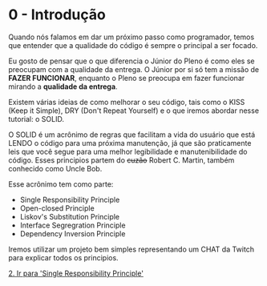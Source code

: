 # 0 - Introdução

Quando nós falamos em dar um próximo passo como programador, temos que entender que a qualidade do código é sempre o principal a ser focado. 

Eu gosto de pensar que o que diferencia o Júnior do Pleno é como eles se preocupam com a qualidade da entrega. O Júnior por si só tem a missão de **FAZER FUNCIONAR**, enquanto o Pleno se preocupa em fazer funcionar mirando a **qualidade da entrega**.

Existem várias ideias de como melhorar o seu código, tais como o KISS (Keep it Simple), DRY (Don't Repeat Yourself) e o que iremos abordar nesse tutorial: o SOLID.

O SOLID é um acrônimo de regras que facilitam a vida do usuário que está LENDO o código para uma próxima manutenção, já que são praticamente leis que você segue para uma melhor legibilidade e manutenibilidade do código. Esses principios partem do ~~cuzão~~ Robert C. Martin, também conhecido como Uncle Bob.

Esse acrônimo tem como parte:

* Single Responsibility Principle
* Open-closed Principle
* Liskov's Substitution Principle
* Interface Segregration Principle
* Dependency Inversion Principle


Iremos utilizar um projeto bem simples representando um CHAT da Twitch para explicar todos os principios.

[2. Ir para 'Single Responsibility Principle'](1-srp.md)
